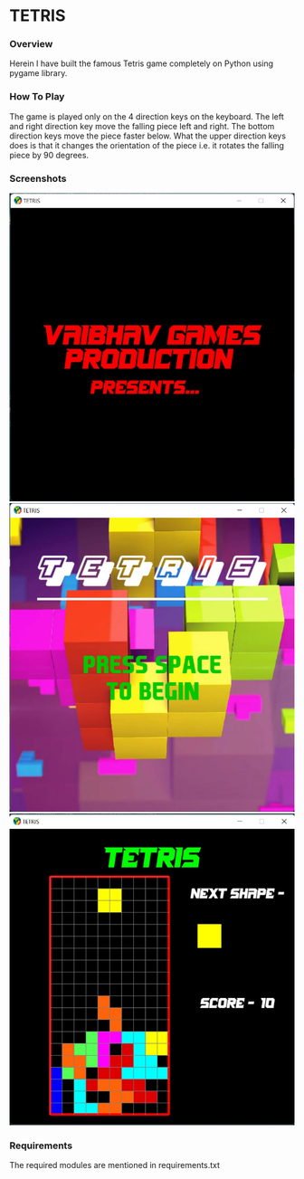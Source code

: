 # TETRIS
### Overview
Herein I have built the famous Tetris game completely on Python using pygame library.

### How To Play
The game is played only on the 4 direction keys on the keyboard. The left and right direction key move the falling piece 
left and right. The bottom direction keys move the piece faster below. What the upper direction keys does is that it 
changes the orientation of the piece i.e. it rotates the falling piece by 90 degrees.

### Screenshots
<img src="images/screenshot1.jpg" width="600">
<img src="images/screenshot2.jpg" width="600">
<img src="images/screenshot3.jpg" width="600">


### Requirements
The required modules are mentioned in requirements.txt

